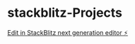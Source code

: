 # stackblitz-Projects

[Edit in StackBlitz next generation editor ⚡️](https://stackblitz.com/~/github.com/Shubham-Salunke/stackblitz-Projects)